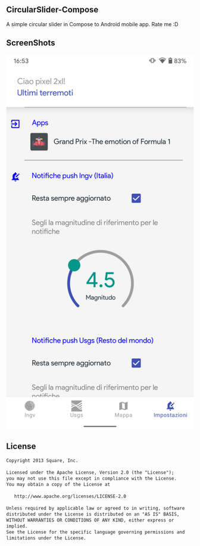 CircularSlider-Compose
--------
A simple circular slider in Compose to Android mobile app. Rate me :D

ScreenShots
--------

![Circular Slider](https://github.com/R0om/CircularSlider-Compose/blob/main/images/Screenshot_20220419-165316.png)


License
--------

    Copyright 2013 Square, Inc.

    Licensed under the Apache License, Version 2.0 (the "License");
    you may not use this file except in compliance with the License.
    You may obtain a copy of the License at

       http://www.apache.org/licenses/LICENSE-2.0

    Unless required by applicable law or agreed to in writing, software
    distributed under the License is distributed on an "AS IS" BASIS,
    WITHOUT WARRANTIES OR CONDITIONS OF ANY KIND, either express or implied.
    See the License for the specific language governing permissions and
    limitations under the License.
